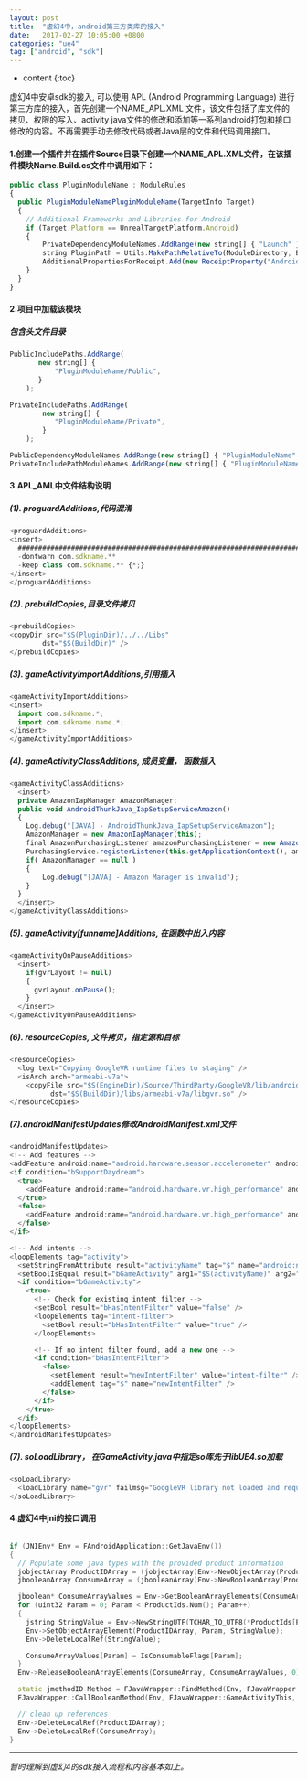 ```yaml
---
layout: post
title:  "虚幻4中，android第三方类库的接入"
date:   2017-02-27 10:05:00 +0800
categories: "ue4"
tag: ["android", "sdk"]
---
```

* content
{:toc}

虚幻4中安卓sdk的接入, 可以使用 APL (Android Programming Language) 进行第三方库的接入，首先创建一个NAME_APL.XML 文件，该文件包括了库文件的拷贝、权限的写入、activity java文件的修改和添加等一系列android打包和接口修改的内容。不再需要手动去修改代码或者Java层的文件和代码调用接口。

#### 1.创建一个插件并在插件Source目录下创建一个NAME_APL.XML文件，在该插件模块Name.Build.cs文件中调用如下：

```js
public class PluginModuleName : ModuleRules
{
  public PluginModuleNamePluginModuleName(TargetInfo Target)
  {
    // Additional Frameworks and Libraries for Android
    if (Target.Platform == UnrealTargetPlatform.Android)
    {
        PrivateDependencyModuleNames.AddRange(new string[] { "Launch" });
        string PluginPath = Utils.MakePathRelativeTo(ModuleDirectory, BuildConfiguration.RelativeEnginePath);
        AdditionalPropertiesForReceipt.Add(new ReceiptProperty("AndroidPlugin", Path.Combine(PluginPath, "NAME_APL.XML")));
    }
  }
}
```
#### 2.项目中加载该模块
##### 包含头文件目录
```js
PublicIncludePaths.AddRange(
       new string[] {
           "PluginModuleName/Public",
       }
    );

PrivateIncludePaths.AddRange(
        new string[] {
           "PluginModuleName/Private",
        }
    );
```

```js
PublicDependencyModuleNames.AddRange(new string[] { "PluginModuleName" });
PrivateIncludePathModuleNames.AddRange(new string[] { "PluginModuleName" });
```

#### 3.APL_AML中文件结构说明
##### (1). proguardAdditions,代码混淆
```js
<proguardAdditions>
<insert>
  ########################################################################################## sdkname
  -dontwarn com.sdkname.**
  -keep class com.sdkname.** {*;}
</insert>
</proguardAdditions>
```
##### (2). prebuildCopies,目录文件拷贝
```js
<prebuildCopies>
<copyDir src="$S(PluginDir)/../../Libs"
        dst="$S(BuildDir)" />
</prebuildCopies>
```

##### (3). gameActivityImportAdditions,引用插入
```js
<gameActivityImportAdditions>
<insert>
  import com.sdkname.*;
  import com.sdkname.name.*;
</insert>
</gameActivityImportAdditions>
```

##### (4). gameActivityClassAdditions, 成员变量， 函数插入
```js
<gameActivityClassAdditions>
  <insert>
  private AmazonIapManager AmazonManager;
  public void AndroidThunkJava_IapSetupServiceAmazon()
  {
    Log.debug("[JAVA] - AndroidThunkJava_IapSetupServiceAmazon");
    AmazonManager = new AmazonIapManager(this);
    final AmazonPurchasingListener amazonPurchasingListener = new AmazonPurchasingListener(AmazonManager);
    PurchasingService.registerListener(this.getApplicationContext(), amazonPurchasingListener);
    if( AmazonManager == null )
    {
        Log.debug("[JAVA] - Amazon Manager is invalid");
    }
  }
  </insert>
</gameActivityClassAdditions>
```

##### (5). gameActivity[funname]Additions, 在函数中出入内容
```js
<gameActivityOnPauseAdditions>
  <insert>
    if(gvrLayout != null)
    {
      gvrLayout.onPause();
    }
  </insert>
</gameActivityOnPauseAdditions>
```

##### (6). resourceCopies, 文件拷贝，指定源和目标
```js
<resourceCopies>
  <log text="Copying GoogleVR runtime files to staging" />
  <isArch arch="armeabi-v7a">
    <copyFile src="$S(EngineDir)/Source/ThirdParty/GoogleVR/lib/android_arm/libgvr.so"
          dst="$S(BuildDir)/libs/armeabi-v7a/libgvr.so" />
</resourceCopies>
```

##### (7).androidManifestUpdates修改AndroidManifest.xml文件
```js
<androidManifestUpdates>
<!-- Add features -->
<addFeature android:name="android.hardware.sensor.accelerometer" android:required="true" />
<if condition="bSupportDaydream">
  <true>
    <addFeature android:name="android.hardware.vr.high_performance" android:required="true" />
  </true>
  <false>
    <addFeature android:name="android.hardware.vr.high_performance" android:required="false" />
  </false>
</if>

<!-- Add intents -->
<loopElements tag="activity">
  <setStringFromAttribute result="activityName" tag="$" name="android:name" />
  <setBoolIsEqual result="bGameActivity" arg1="$S(activityName)" arg2="com.epicgames.ue4.GameActivity" />
  <if condition="bGameActivity">
    <true>
      <!-- Check for existing intent filter -->
      <setBool result="bHasIntentFilter" value="false" />
      <loopElements tag="intent-filter">
        <setBool result="bHasIntentFilter" value="true" />
      </loopElements>

      <!-- If no intent filter found, add a new one -->
      <if condition="bHasIntentFilter">
        <false>
          <setElement result="newIntentFilter" value="intent-filter" />
          <addElement tag="$" name="newIntentFilter" />
        </false>
      </if>
    </true>
  </if>
</loopElements>
</androidManifestUpdates>
```

##### (7). soLoadLibrary， 在GameActivity.java中指定so库先于libUE4.so加载
```js
<soLoadLibrary>
  <loadLibrary name="gvr" failmsg="GoogleVR library not loaded and required!" />
</soLoadLibrary>
```

#### 4.虚幻4中jni的接口调用
```c++

if (JNIEnv* Env = FAndroidApplication::GetJavaEnv())
{
  // Populate some java types with the provided product information
  jobjectArray ProductIDArray = (jobjectArray)Env->NewObjectArray(ProductIds.Num(), FJavaWrapper::JavaStringClass, NULL);
  jbooleanArray ConsumeArray = (jbooleanArray)Env->NewBooleanArray(ProductIds.Num());

  jboolean* ConsumeArrayValues = Env->GetBooleanArrayElements(ConsumeArray, 0);
  for (uint32 Param = 0; Param < ProductIds.Num(); Param++)
  {
    jstring StringValue = Env->NewStringUTF(TCHAR_TO_UTF8(*ProductIds[Param]));
    Env->SetObjectArrayElement(ProductIDArray, Param, StringValue);
    Env->DeleteLocalRef(StringValue);

    ConsumeArrayValues[Param] = IsConsumableFlags[Param];
  }
  Env->ReleaseBooleanArrayElements(ConsumeArray, ConsumeArrayValues, 0);

  static jmethodID Method = FJavaWrapper::FindMethod(Env, FJavaWrapper::GameActivityClassID, "AndroidThunkJava_IapQueryInAppPurchasesAmazon", "([Ljava/lang/String;[Z)Z", false);
  FJavaWrapper::CallBooleanMethod(Env, FJavaWrapper::GameActivityThis, Method, ProductIDArray, ConsumeArray);

  // clean up references
  Env->DeleteLocalRef(ProductIDArray);
  Env->DeleteLocalRef(ConsumeArray);
}
```

----

*暂时理解到虚幻4的sdk接入流程和内容基本如上。*
